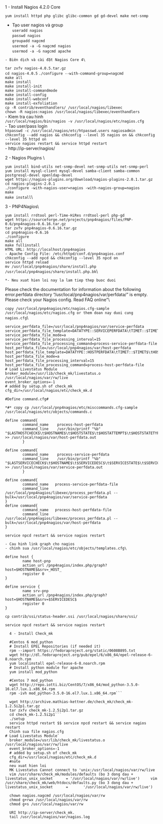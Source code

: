 1 - Install Nagios 4.2.0 Core

```yum install httpd php glibc glibc-common gd gd-devel make net-snmp```

   - Tạo user nagios và group \
```useradd nagios```\
```passwd nagios```\
```groupadd nagcmd```\
```usermod -a -G nagcmd nagios```\
```usermod -a -G nagcmd apache```

    - Biên dịch và cài đặt Nagios Core 4\
```tar zxfv nagios-4.0.5.tar.gz```\
```cd nagios-4.0.5```
```./configure --with-command-group=nagcmd```\
```make all```\
```make install```\
```make install-init```\
```make install-commandmode```\
```make install-config```\
```make install-webconf```\
```make install-exfoliation```\
```cp -R contrib/eventhandlers/ /usr/local/nagios/libexec```\
```chown -R nagios:nagios /usr/local/nagios/libexec/eventhandlers```\
    - Kiem tra cau hinh \
```/usr/local/nagios/bin/nagios -v /usr/local/nagios/etc/nagios.cfg```\
    - Tao user/pass login\
```htpasswd -c /usr/local/nagios/etc/htpasswd.users nagiosadmin```\
```chkconfig --add nagios && chkconfig --level 35 nagios on && chkconfig --level 35 httpd on```\
```service nagios restart && service httpd restart```\
    - http://ip-server/nagios/

2 - Nagios Plugins \

```yum install bind-utils net-snmp-devel net-snmp-utils net-snmp-perl```\
```yum install mysql-client mysql-devel samba-client samba-common postgresql-devel openldap-devel```\
```wget https://nagios-plugins.org/download/nagios-plugins-2.0.1.tar.gz```\
```cd nagios-plugins-2.0.1```\
```./configure -with-nagios-user=nagios -with-nagios-group=nagios```\
```make```\
```make install```\

3 - PNP4Nagios\

```yum install rrdtool perl-Time-HiRes rrdtool-perl php-gd```\
```wget https://sourceforge.net/projects/pnp4nagios/files/PNP-0.6/pnp4nagios-0.6.16.tar.gz```\
```tar zxfv pnp4nagios-0.6.16.tar.gz```\
```cd pnp4nagios-0.6.16```\
```./configure```\
```make all```\
```make fullinstall```\
```HTML URL: http://localhost/pnp4nagios```\
```- Apache Config File: /etc/httpd/conf.d/pnp4nagios.conf```\
```chkconfig --add npcd && chkconfig --level 35 npcd on```\
```service httpd reload```\
```mv /usr/local/pnp4nagios/share/install.php /usr/local/pnp4nagios/share/install.php.bk```\

    *- Neu xuat hien loi nay la lam tiep thep buoc duoi 

Please check the documentation for information about the following error.perfdata directory “/usr/local/pnp4nagios/var/perfdata/” is empty. Please check your Nagios config. Read FAQ online"\

```copy /usr/local/pnp4nagios/etc/nagios.cfg-sample /usr/local/nagios/etc/nagios.cfg or them doan nay duoi cung nagios.cfg```\

```process_performance_data=1
service_perfdata_file=/usr/local/pnp4nagios/var/service-perfdata
service_perfdata_file_template=DATATYPE::SERVICEPERFDATA\tTIMET::$TIMET$\tHOSTNAME::$HOSTNAME$\tSERVICEDESC::$SERVICEDESC$\tSERVICEPERFDATA::$SERVICEPERFDATA$\tSERVICECHECKCOMMAND::$SERVICECHECKCOMMAND$\tHOSTSTATE::$HOSTSTATE$\tHOSTSTATETYPE::$HOSTSTATETYPE$\tSERVICESTATE::$SERVICESTATE$\tSERVICESTATETYPE::$SERVICESTATETYPE$
service_perfdata_file_mode=a
service_perfdata_file_processing_interval=15
service_perfdata_file_processing_command=process-service-perfdata-file
host_perfdata_file=/usr/local/pnp4nagios/var/host-perfdata
host_perfdata_file_template=DATATYPE::HOSTPERFDATA\tTIMET::$TIMET$\tHOSTNAME::$HOSTNAME$\tHOSTPERFDATA::$HOSTPERFDATA$\tHOSTCHECKCOMMAND::$HOSTCHECKCOMMAND$\tHOSTSTATE::$HOSTSTATE$\tHOSTSTATETYPE::$HOSTSTATETYPE$
host_perfdata_file_mode=a
host_perfdata_file_processing_interval=15
host_perfdata_file_processing_command=process-host-perfdata-file
# Load Livestatus Module
broker_module=/usr/lib/check_mk/livestatus.o /usr/local/nagios/var/rw/live
event_broker_options=-1
# added by setup.sh of check_mk
cfg_dir=/usr/local/nagios/etc/check_mk.d

#Define command.cfg#

*#* copy cp /usr/local/pnp4nagios/etc/misccommands.cfg-sample /usr/local/nagios/etc/objects/commands.c

define command{
        command_name    process-host-perfdata
        command_line    /usr/bin/printf "%b" "$LASTHOSTCHECK$\t$HOSTNAME$\t$HOSTSTATE$\t$HOSTATTEMPT$\t$HOSTSTATETYPE$\t$HOSTEXECUTIONTIME$\t$HOSTOUTPUT$\t$HOSTPERFDATA$\n" >> /usr/local/nagios/var/host-perfdata.out
        }

define command{
        command_name    process-service-perfdata
        command_line    /usr/bin/printf "%b" "$LASTSERVICECHECK$\t$HOSTNAME$\t$SERVICEDESC$\t$SERVICESTATE$\t$SERVICEATTEMPT$\t$SERVICESTATETYPE$\t$SERVICEEXECUTIONTIME$\t$SERVICELATENCY$\t$SERVICEOUTPUT$\t$SERVICEPERFDATA$\n" >> /usr/local/nagios/var/service-perfdata.out
        }

define command{
        command_name   process-service-perfdata-file
        command_line   /usr/local/pnp4nagios/libexec/process_perfdata.pl --bulk=/usr/local/pnp4nagios/var/service-perfdata
}
define command{
        command_name   process-host-perfdata-file
        command_line   /usr/local/pnp4nagios/libexec/process_perfdata.pl --bulk=/usr/local/pnp4nagios/var/host-perfdata
}

service npcd restart && service nagios restart

- Cau hinh link graph cho nagios    
- chinh sua /usr/local/nagios/etc/objects/templates.cfg\

define host {
        name host-pnp
        action_url /pnp4nagios/index.php/graph?host=$HOSTNAME$&srv=_HOST_
        register 0
}

define service {
        name srv-pnp
        action_url /pnp4nagios/index.php/graph?host=$HOSTNAME$&srv=$SERVICEDESC$
        register 0
}

cp contrib/ssi/status-header.ssi /usr/local/nagios/share/ssi/

service npcd restart && service nagios restart

  4 - Install Check_mk

  #Centos 6 mod_python
  # Install EPEL Repositories (if needed it)
  rpm --import https://fedoraproject.org/static/0608B895.txt
  wget http://dl.fedoraproject.org/pub/epel/6/x86_64/epel-release-6-8.noarch.rpm
  yum localinstall epel-release-6-8.noarch.rpm
  # Install python module for apache
  yum install mod_python

  #Centos 7 mod_python
  wget http://repo.iotti.biz/CentOS/7/x86_64/mod_python-3.5.0-16.el7.lux.1.x86_64.rpm
  rpm -ivh mod_python-3.5.0-16.el7.lux.1.x86_64.rpm```
  
  wget http://archive.mathias-kettner.de/check_mk/check_mk-1.2.5i2p1.tar.gz
  tar zxfv check_mk-1.2.5i2p1.tar.gz
  cd check_mk-1.2.5i2p1```
  ./setup
  service httpd restart $$ service npcd restart && service nagios restart
  Chinh sua file nagios.cfg
# Load Livestatus Module`
  broker_module=/usr/lib/check_mk/livestatus.o /usr/local/nagios/var/rw/live
  event_broker_options=-1
  # added by setup.sh of check_mk
  cfg_dir=/usr/local/nagios/etc/check_mk.d
  #note 
  neu xuat hien loi 
  MK Livestatus Cannot connect to 'unix:/usr/local/nagios/var/rw/live 
  vim /usr/share/check_mk/modules/defaults (bo 3 dong dau + livestatus_unix_socket      = '/usr/local/nagios/var/rw/live')     vim /usr/share/check_mk/web/htdocs/defaults.py (bo 3 dong dau + livestatus_unix_socket      =       '/usr/local/nagios/var/rw/live')

  chown nagios.nagcmd /usr/local/nagios/var/rw 
  chmod g+rwx /usr/local/nagios/var/rw 
  chmod g+s /usr/local/nagios/var/rw

  URI http://ip-server/check_mk.
  tail /usr/local/nagios/var/nagios.log

